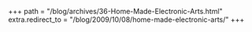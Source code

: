 +++
path = "/blog/archives/36-Home-Made-Electronic-Arts.html"
extra.redirect_to = "/blog/2009/10/08/home-made-electronic-arts/"
+++
